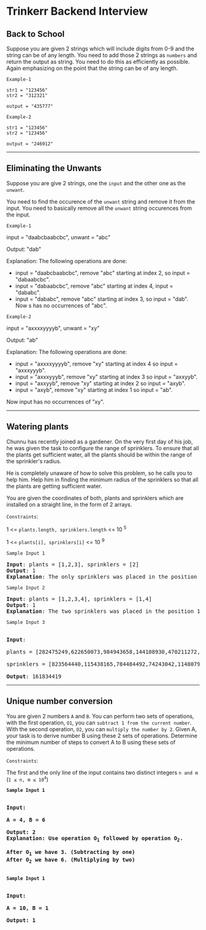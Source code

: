 # Trinkerr Backend Interview

## Back to School
Suppose you are given 2 strings which will include digits from 0-9 and the string can be of any length. You need to add those 2 strings as `numbers` and return the output as string. You need to do this as efficiently as possible. Again emphasizing on the point that the string can be of any length.

`Example-1`

```
str1 = "123456"
str2 = "312321"

output = "435777"
```

`Example-2`

```
str1 = "123456"
str2 = "123456"

output = "246912"
```
---

## Eliminating the Unwants
Suppose you are give 2 strings, one the `input` and the other one as the `unwant`. 

You need to find the occurence of the `unwant` string and remove it from the input. You need to basically remove all the `unwant` string occurences from the input.

`Example-1`

input = "daabcbaabcbc", unwant = "abc"

Output: "dab"

Explanation: The following operations are done:
- input = "daabcbaabcbc", remove "abc" starting at index 2, so input = "dabaabcbc".
- input = "dabaabcbc", remove "abc" starting at index 4, input  = "dababc".
- input = "dababc", remove "abc" starting at index 3, so input = "dab".
Now s has no occurrences of "abc".


`Example-2`

input = "axxxxyyyyb", unwant = "xy"

Output: "ab"

Explanation: The following operations are done:
- input = "axxxxyyyyb", remove "xy" starting at index 4 so input = "axxxyyyb".
- input = "axxxyyyb", remove "xy" starting at index 3 so input = "axxyyb".
- input = "axxyyb", remove "xy" starting at index 2 so input = "axyb".
- input = "axyb", remove "xy" starting at index 1 so input = "ab".

Now input has no occurrences of "xy".


---

## Watering plants

Chunnu has recently joined as a gardener. On the very first day of his job, he was given the task to configure the range of sprinklers. To ensure that all the plants get sufficient water, all the plants should be within the range of the sprinkler's radius. 

He is completely unaware of how to solve this problem, so he calls you to help him. Help him in finding the minimum radius of the sprinklers so that all the plants are getting sufficient water. 

You are given the coordinates of both, plants and sprinklers which are installed on a straight line, in the form of 2 arrays. 



`Constraints`: 

1 <= `plants.length, sprinklers.length` <=  10 <sup>5</sup> 

1 <= ```plants[i], sprinklers[i]``` <= 10 <sup>9</sup> 



`Sample Input 1`
<pre>
<b>Input</b>: plants = [1,2,3], sprinklers = [2]
<b>Output</b>: 1
<b>Explanation</b>: The only sprinklers was placed in the position 2, and if we use the radius 1 standard, then all the plants can be warmed.
</pre>


`Sample Input 2`

<pre>
<b>Input</b>: plants = [1,2,3,4], sprinklers = [1,4]
<b>Output</b>: 1
<b>Explanation</b>: The two sprinklers was placed in the position 1 and 4. We need to use radius 1 standard, then all the plants can be warmed.
</pre>


`Sample Input 3`
<pre>

<b>Input</b>: 

plants = [282475249,622650073,984943658,144108930,470211272,101027544,457850878,458777923],

sprinklers = [823564440,115438165,784484492,74243042,114807987,137522503,441282327,16531729,823378840,143542612]

<b>Output</b>: 161834419
</pre>


---
 ## Unique number conversion 

 You are given 2 numbers `A` and `B`. You can perform two sets of operations, with the first operation, `O1`, you can `subtract 1 from the current number`. With the second operation, `O2`, you can `multiply the number by 2`. Given A, your task is to derive number B using these 2 sets of operations. Determine the minimum number of steps to convert A to B using these sets of operations.


`Constraints`: 

The first and the only line of the input contains two distinct integers `n and m` (`1 ≤ n, m ≤ 10`<sup>`4`</sup>)


<b>`Sample Input 1`<b>
<pre>

<b>Input</b>: 

A = 4, B = 6

<b>Output</b>: 2
<b>Explanation</b>: Use operation O<sub>1</sub> followed by operation O<sub>2</sub>.

After O<sub>1</sub> we have 3. (Subtracting by one)
After O<sub>2</sub> we have 6. (Multiplying by two)

</pre>


<b>`Sample Input 1`<b>
<pre>

<b>Input</b>: 

A = 10, B = 1

<b>Output</b>: 1
</pre>



